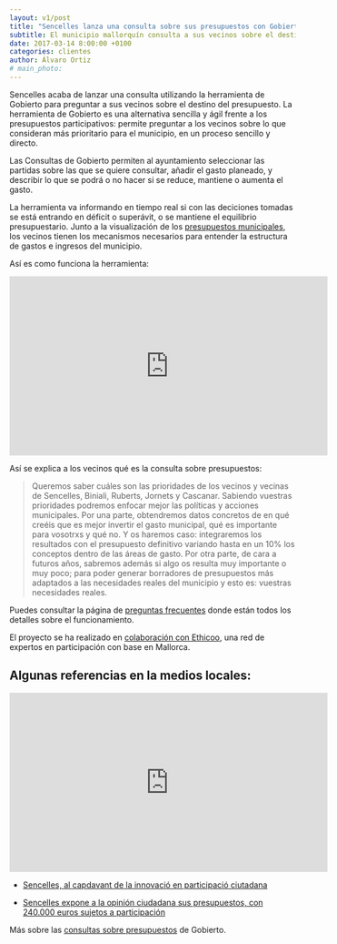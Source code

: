```yaml
---
layout: v1/post
title: "Sencelles lanza una consulta sobre sus presupuestos con Gobierto"
subtitle: El municipio mallorquín consulta a sus vecinos sobre el destino del presupuesto
date: 2017-03-14 8:00:00 +0100
categories: clientes
author: Álvaro Ortiz
# main_photo:
---
```


Sencelles acaba de lanzar una consulta utilizando la herramienta de Gobierto para preguntar a sus vecinos sobre el destino del presupuesto. La herramienta de Gobierto es una alternativa sencilla y ágil frente a los presupuestos participativos: permite preguntar a los vecinos sobre lo que consideran más prioritario para el municipio, en un proceso sencillo y directo.

Las Consultas de Gobierto permiten al ayuntamiento seleccionar las partidas sobre las que se quiere consultar, añadir el gasto planeado, y describir lo que se podrá o no hacer si se reduce, mantiene o aumenta el gasto.

La herramienta va informando en tiempo real si con las deciciones tomadas se está entrando en déficit o superávit, o se mantiene el equilibrio presupuestario. Junto a la visualización de los [presupuestos municipales](https://pressupostsoberts.sencelles.cat), los vecinos tienen los mecanismos necesarios para entender la estructura de gastos e ingresos del municipio.  

Así es como funciona la herramienta:

<div class="video_wrapper">
  <iframe width="560" height="315" src="https://www.youtube.com/embed/WknA_nc73u8" frameborder="0" allowfullscreen></iframe>
</div>

Así se explica a los vecinos qué es la consulta sobre presupuestos:

<blockquote>
Queremos saber cuáles son las prioridades de los vecinos y vecinas de Sencelles, Biniali, Ruberts, Jornets y Cascanar. Sabiendo vuestras prioridades podremos enfocar mejor las políticas y acciones municipales. Por una parte, obtendremos datos concretos de en qué creéis que es mejor invertir el gasto municipal, qué es importante para vosotrxs y qué no. Y os haremos caso: integraremos los resultados con el presupuesto definitivo variando hasta en un 10% los conceptos dentro de las áreas de gasto. Por otra parte, de cara a futuros años, sabremos además si algo os resulta muy importante o muy poco; para poder generar borradores de presupuestos más adaptados a las necesidades reales del municipio y esto es: vuestras necesidades reales.
</blockquote>

Puedes consultar la página de [preguntas frecuentes](https://pressupostsoberts.sencelles.cat/paginas/consulta-preguntas-frecuentes-es) donde están todos los detalles sobre el funcionamiento.

El proyecto se ha realizado en [colaboración con Ethicoo](http://comunicacion.ethicoo.org/portfolio/quipagamana/), una red de expertos en participación con base en Mallorca.


## Algunas referencias en la medios locales:

<div class="video_wrapper">
  <iframe width="560" height="315" src="https://www.youtube.com/embed/Fw82mxJkEqU" frameborder="0" allowfullscreen></iframe>
</div>

* [Sencelles, al capdavant de la innovació en participació ciutadana](https://dbalears.cat/part-forana/2017/03/12/299502/sencelles-capdavant-innovacio-participacio-ciutadana.html)

* [Sencelles expone a la opinión ciudadana sus presupuestos, con 240.000 euros sujetos a participación](http://ultimahora.es/noticias/part-forana/2017/03/11/253968/sencelles-expone-opinion-ciudadana-presupuestos-240-000-euros-sujetos-participacion.html)

<div class="separator"></div>

Más sobre las [consultas sobre presupuestos](https://gobierto.es/blog/20161020-alternativa-presupuestos-participativos.html) de Gobierto.
